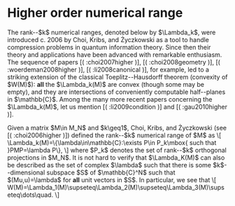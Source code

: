 Higher order numerical range
============================

The rank\--\$k\$ numerical ranges, denoted below by \$\\Lambda_k\$, were
introduced c. 2006 by Choi, Kribs, and Życzkowski as a tool to handle
compression problems in quantum information theory. Since then their
theory and applications have been advanced with remarkable enthusiasm.
The sequence of papers \[( :choi2007higher )\], \[( :choi2008geometry
)\], \[( :woerdeman2008higher )\], \[( :li2008canonical )\], for
example, led to a striking extension of the classical
Toeplitz\--Hausdorff theorem (convexity of \$W(M)\$): **all** the
\$\\Lambda_k(M)\$ are convex (though some may be empty), and they are
intersections of conveniently computable half\--planes in
\$\\mathbb{C}\$. Among the many more recent papers concerning the
\$\\Lambda_k(M)\$, let us mention \[( :li2009condition )\] and \[(
:gau2010higher )\].

Given a matrix \$M\\in M_N\$ and \$k\\geq1\$, Choi, Kribs, and
Życzkowski (see \[( :choi2006higher )\]) defined the rank\--\$k\$
numerical range of \$M\$ as \\\[
\\Lambda_k(M)=\\{\\lambda\\in\\mathbb{C}:\\exists P\\in P_k\\mbox{ such
that }PMP=\\lambda P\\}, \\\] where \$P_k\$ denotes the set of
rank\--\$k\$ orthogonal projections in \$M_N\$. It is not hard to verify
that \$\\Lambda_K(M)\$ can also be described as the set of complex
\$\\lambda\$ such that there is some \$k\$\--dimensional subspace \$S\$
of \$\\mathbb{C}\^N\$ such that \$(Mu,u)=\\lambda\$ for **all** unit
vectors in \$S\$. In particular, we see that \\\[
W(M)=\\Lambda_1(M)\\supseteq\\Lambda_2(M)\\supseteq\\Lambda_3(M)\\supseteq\\dots\\quad.
\\\]
